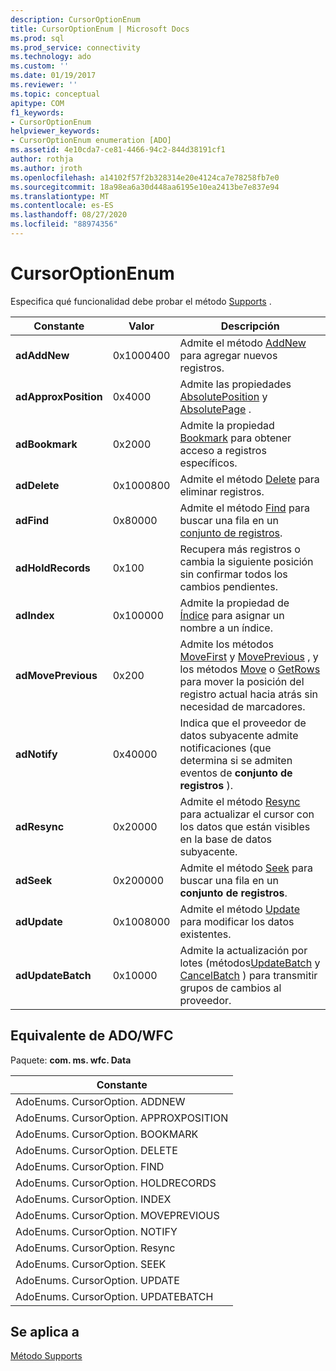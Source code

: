 ```yaml
---
description: CursorOptionEnum
title: CursorOptionEnum | Microsoft Docs
ms.prod: sql
ms.prod_service: connectivity
ms.technology: ado
ms.custom: ''
ms.date: 01/19/2017
ms.reviewer: ''
ms.topic: conceptual
apitype: COM
f1_keywords:
- CursorOptionEnum
helpviewer_keywords:
- CursorOptionEnum enumeration [ADO]
ms.assetid: 4e10cda7-ce81-4466-94c2-844d38191cf1
author: rothja
ms.author: jroth
ms.openlocfilehash: a14102f57f2b328314e20e4124ca7e78258fb7e0
ms.sourcegitcommit: 18a98ea6a30d448aa6195e10ea2413be7e837e94
ms.translationtype: MT
ms.contentlocale: es-ES
ms.lasthandoff: 08/27/2020
ms.locfileid: "88974356"
---
```

# <a name="cursoroptionenum"></a>CursorOptionEnum
Especifica qué funcionalidad debe probar el método [Supports](./supports-method.md) .  
  
|Constante|Valor|Descripción|  
|--------------|-----------|-----------------|  
|**adAddNew**|0x1000400|Admite el método [AddNew](./addnew-method-ado.md) para agregar nuevos registros.|  
|**adApproxPosition**|0x4000|Admite las propiedades [AbsolutePosition](./absoluteposition-property-ado.md) y [AbsolutePage](./absolutepage-property-ado.md) .|  
|**adBookmark**|0x2000|Admite la propiedad [Bookmark](./bookmark-property-ado.md) para obtener acceso a registros específicos.|  
|**adDelete**|0x1000800|Admite el método [Delete](./delete-method-ado-recordset.md) para eliminar registros.|  
|**adFind**|0x80000|Admite el método [Find](./find-method-ado.md) para buscar una fila en un [conjunto de registros](./recordset-object-ado.md).|  
|**adHoldRecords**|0x100|Recupera más registros o cambia la siguiente posición sin confirmar todos los cambios pendientes.|  
|**adIndex**|0x100000|Admite la propiedad de [Índice](./index-property.md) para asignar un nombre a un índice.|  
|**adMovePrevious**|0x200|Admite los métodos [MoveFirst](./movefirst-movelast-movenext-and-moveprevious-methods-ado.md) y [MovePrevious](./movefirst-movelast-movenext-and-moveprevious-methods-ado.md) , y los métodos [Move](./move-method-ado.md) o [GetRows](./getrows-method-ado.md) para mover la posición del registro actual hacia atrás sin necesidad de marcadores.|  
|**adNotify**|0x40000|Indica que el proveedor de datos subyacente admite notificaciones (que determina si se admiten eventos de **conjunto de registros** ).|  
|**adResync**|0x20000|Admite el método [Resync](./resync-method.md) para actualizar el cursor con los datos que están visibles en la base de datos subyacente.|  
|**adSeek**|0x200000|Admite el método [Seek](./seek-method.md) para buscar una fila en un **conjunto de registros**.|  
|**adUpdate**|0x1008000|Admite el método [Update](./update-method.md) para modificar los datos existentes.|  
|**adUpdateBatch**|0x10000|Admite la actualización por lotes (métodos[UpdateBatch](./updatebatch-method.md) y [CancelBatch](./cancelbatch-method-ado.md) ) para transmitir grupos de cambios al proveedor.|  
  
## <a name="adowfc-equivalent"></a>Equivalente de ADO/WFC  
 Paquete: **com. ms. wfc. Data**  
  
|Constante|  
|--------------|  
|AdoEnums. CursorOption. ADDNEW|  
|AdoEnums. CursorOption. APPROXPOSITION|  
|AdoEnums. CursorOption. BOOKMARK|  
|AdoEnums. CursorOption. DELETE|  
|AdoEnums. CursorOption. FIND|  
|AdoEnums. CursorOption. HOLDRECORDS|  
|AdoEnums. CursorOption. INDEX|  
|AdoEnums. CursorOption. MOVEPREVIOUS|  
|AdoEnums. CursorOption. NOTIFY|  
|AdoEnums. CursorOption. Resync|  
|AdoEnums. CursorOption. SEEK|  
|AdoEnums. CursorOption. UPDATE|  
|AdoEnums. CursorOption. UPDATEBATCH|  
  
## <a name="applies-to"></a>Se aplica a  
 [Método Supports](./supports-method.md)